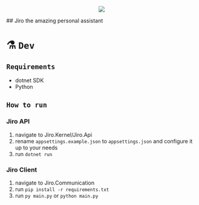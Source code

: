 <p align="center">
<img src="https://capsule-render.vercel.app/api?type=waving&color=gradient&height=200&section=header&text=Jiro&fontSize=80&fontAlignY=35&animation=twinkling&fontColor=gradient"/> </a> 
</p>
## Jiro the amazing personal assistant

# ⚗️ `Dev`
## `Requirements`
- dotnet SDK
- Python

## `How to run`
### **Jiro API**
1. navigate to Jiro.Kernel/Jiro.Api
2. rename `appsettings.example.json` to `appsettings.json` and configure it up to your needs
3. run `dotnet run`
  
### **Jiro Client**
1. navigate to Jiro.Communication
2. run `pip install -r requirements.txt`
3. run `py main.py` or `python main.py`

